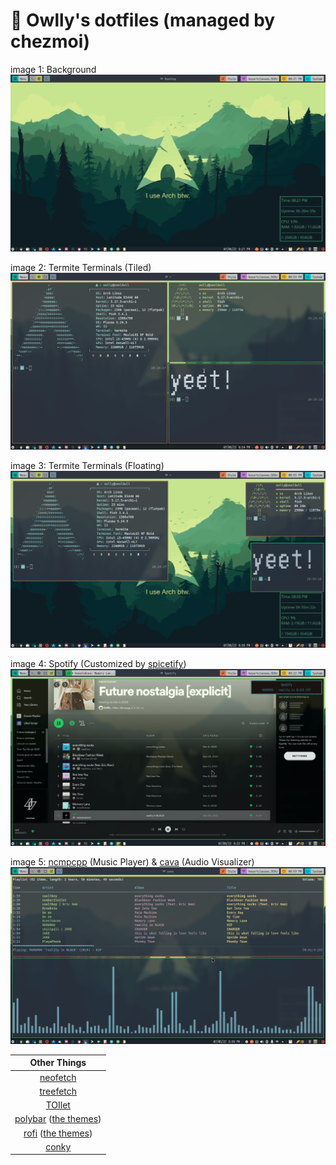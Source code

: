 # :owl: Owlly's dotfiles (managed by chezmoi)

image 1: Background
![image 1](./Pictures/screenshots/1.png)

image 2: Termite Terminals (Tiled)
![image 2](./Pictures/screenshots/2.png)

image 3: Termite Terminals (Floating)
![image 3](./Pictures/screenshots/3.png)

image 4: Spotify (Customized by [spicetify](https://github.com/khanhas/spicetify-cli))
![image 4](./Pictures/screenshots/4.png)

image 5: [ncmpcpp](https://github.com/ncmpcpp/ncmpcpp) (Music Player) & [cava](https://github.com/karlstav/cava) (Audio Visualizer)
![image 5](./Pictures/screenshots/5.png)

|Other Things|
|:---------------:|
|[neofetch](https://github.com/dylanaraps/neofetch)|
|[treefetch](https://github.com/angelofallars/treefetch)|
|[TOIlet](https://github.com/cacalabs/toilet)|
|[polybar](https://github.com/polybar/polybar) ([the themes](https://github.com/adi1090x/polybar-themes))|
|[rofi](https://github.com/davatorium/rofi) ([the themes](https://github.com/adi1090x/rofi))|
|[conky](https://github.com/brndnmtthws/conky)|
